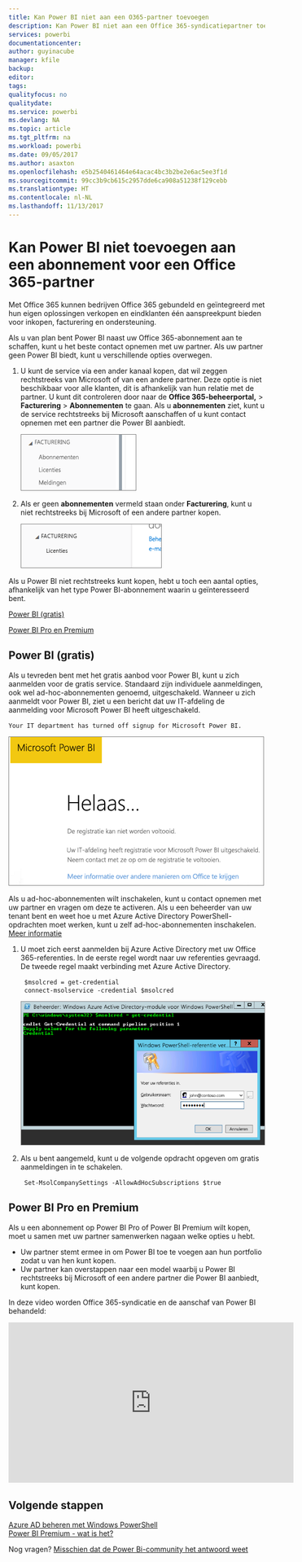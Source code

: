 ```yaml
---
title: Kan Power BI niet aan een O365-partner toevoegen
description: Kan Power BI niet aan een Office 365-syndicatiepartner toevoegen. Het gepubliceerde model is een aankoopmodel dat voor Office 365 wordt gebruikt.
services: powerbi
documentationcenter: 
author: guyinacube
manager: kfile
backup: 
editor: 
tags: 
qualityfocus: no
qualitydate: 
ms.service: powerbi
ms.devlang: NA
ms.topic: article
ms.tgt_pltfrm: na
ms.workload: powerbi
ms.date: 09/05/2017
ms.author: asaxton
ms.openlocfilehash: e5b2540461464e64acac4bc3b2be2e6ac5ee3f1d
ms.sourcegitcommit: 99cc3b9cb615c2957dde6ca908a51238f129cebb
ms.translationtype: HT
ms.contentlocale: nl-NL
ms.lasthandoff: 11/13/2017
---
```

# <a name="unable-to-add-power-bi-to-office-365-partner-subscription"></a>Kan Power BI niet toevoegen aan een abonnement voor een Office 365-partner
Met Office 365 kunnen bedrijven Office 365 gebundeld en geïntegreerd met hun eigen oplossingen verkopen en eindklanten één aanspreekpunt bieden voor inkopen, facturering en ondersteuning.

Als u van plan bent Power BI naast uw Office 365-abonnement aan te schaffen, kunt u het beste contact opnemen met uw partner. Als uw partner geen Power BI biedt, kunt u verschillende opties overwegen.

1. U kunt de service via een ander kanaal kopen, dat wil zeggen rechtstreeks van Microsoft of van een andere partner. Deze optie is niet beschikbaar voor alle klanten, dit is afhankelijk van hun relatie met de partner. U kunt dit controleren door naar de **Office 365-beheerportal,**  > **Facturering** > **Abonnementen** te gaan. Als u **abonnementen** ziet, kunt u de service rechtstreeks bij Microsoft aanschaffen of u kunt contact opnemen met een partner die Power BI aanbiedt.
   
    ![](media/service-admin-syndication-partner/billingsub.png)
2. Als er geen **abonnementen** vermeld staan onder **Facturering**, kunt u niet rechtstreeks bij Microsoft of een andere partner kopen. 
   
   ![](media/service-admin-syndication-partner/billing.png)

Als u Power BI niet rechtstreeks kunt kopen, hebt u toch een aantal opties, afhankelijk van het type Power BI-abonnement waarin u geïnteresseerd bent.

[Power BI (gratis)](#power-bi-free)

[Power BI Pro en Premium](#power-bi-pro)

## <a name="power-bi-free"></a>Power BI (gratis)
Als u tevreden bent met het gratis aanbod voor Power BI, kunt u zich aanmelden voor de gratis service. Standaard zijn individuele aanmeldingen, ook wel ad-hoc-abonnementen genoemd, uitgeschakeld. Wanneer u zich aanmeldt voor Power BI, ziet u een bericht dat uw IT-afdeling de aanmelding voor Microsoft Power BI heeft uitgeschakeld.

    Your IT department has turned off signup for Microsoft Power BI.

![](media/service-admin-syndication-partner/sorry.png)

Als u ad-hoc-abonnementen wilt inschakelen, kunt u contact opnemen met uw partner en vragen om deze te activeren. Als u een beheerder van uw tenant bent en weet hoe u met Azure Active Directory PowerShell-opdrachten moet werken, kunt u zelf ad-hoc-abonnementen inschakelen. [Meer informatie](https://technet.microsoft.com/library/jj151815.aspx)

1. U moet zich eerst aanmelden bij Azure Active Directory met uw Office 365-referenties. In de eerste regel wordt naar uw referenties gevraagd. De tweede regel maakt verbinding met Azure Active Directory.
   
        $msolcred = get-credential
        connect-msolservice -credential $msolcred
   
    ![](media/service-admin-syndication-partner/aad-signin.png)
2. Als u bent aangemeld, kunt u de volgende opdracht opgeven om gratis aanmeldingen in te schakelen.
   
        Set-MsolCompanySettings -AllowAdHocSubscriptions $true

## <a name="power-bi-pro-and-premium"></a>Power BI Pro en Premium
Als u een abonnement op Power BI Pro of Power BI Premium wilt kopen, moet u samen met uw partner samenwerken nagaan welke opties u hebt.

* Uw partner stemt ermee in om Power BI toe te voegen aan hun portfolio zodat u van hen kunt kopen.
* Uw partner kan overstappen naar een model waarbij u Power BI rechtstreeks bij Microsoft of een andere partner die Power BI aanbiedt, kunt kopen.

In deze video worden Office 365-syndicatie en de aanschaf van Power BI behandeld:

<iframe width="560" height="315" src="https://www.youtube.com/embed/C357phT94A8" frameborder="0" allowfullscreen></iframe>

## <a name="next-steps"></a>Volgende stappen
[Azure AD beheren met Windows PowerShell](https://technet.microsoft.com/library/jj151815.aspx)  
[Power BI Premium - wat is het?](service-premium.md)

Nog vragen? [Misschien dat de Power Bi-community het antwoord weet](http://community.powerbi.com/)

